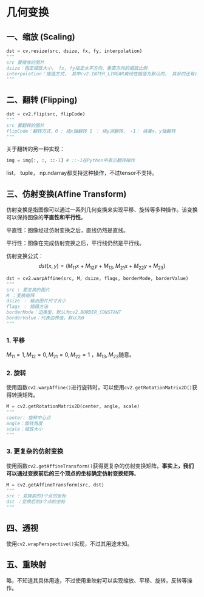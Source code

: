 #  几何变换

## 一、缩放 (Scaling)

```python
dst = cv.resize(src, dsize, fx, fy, interpolation)
"""
src 要缩放的图片
dsize：指定缩放大小， fx, fy指定水平方向、垂直方向的缩放比例
interpolation：插值方式， 其中cv2.INTER_LINEAR爽线性插值为默认的， 其余的还有cv2.INTER_NEAREST最临近插值等插值方式。
"""
```



## 二、翻转 (Flipping)

```python
dst = cv2.flip(src, flipCode)
"""
src 要翻转的图片
flipCode：翻转方式，0 : 绕x轴翻转 1 ： 绕y洲翻转， -1： 绕着x，y轴翻转
"""
```

关于翻转的另一种实现：

```python
img = img[:, :, ::-1] # ::-1在Python中表示翻转操作
```

list， tuple， np.ndarray都支持这种操作，不过tensor不支持。



## 三、仿射变换(Affine Transform)

仿射变换是指图像可以通过一系列几何变换来实现平移、旋转等多种操作。该变换可以保持图像的**平直性和平行性**。

平直性：图像经过仿射变换之后，直线仍然是直线。

平行性：图像在完成仿射变换之后，平行线仍然是平行线。

仿射变换公式：
$$
dst(x, y)=(M_{11}x+M_{12}y+M_{13}, M_{21}x+M_{22}y+M_{23})
$$


```python
dst = cv2.warpAffine(src, M, dsize, flags, borderMode, borderValue)
"""
src : 要变换的图片
M ：变换矩阵
dsize ： 输出图片尺寸大小
flags ： 插值方法
borderMode：边类型，默认为cv2.BORDER_CONSTANT
borderValue：代表边界值，默认为0
"""
```

### 1. 平移

$M_{11}=1,M_{12}=0,M_{21}=0,M_{22}=1$ ，$M_{13},M_{23}$随意。

### 2. 旋转

使用函数`cv2.warpAffine()`进行旋转时，可以使用`cv2.getRotationMatrix2D()`获得转换矩阵。

 ```python
M = cv2.getRotationMatrix2D(center, angle, scale)
"""
center: 旋转中心点
angle：旋转角度
scale：缩放大小
"""
 ```

### 3. 更复杂的仿射变换

使用函数`cv2.getAffineTransform()`获得更复杂的仿射变换矩阵，**事实上，我们可以通过变换前后的三个顶点的坐标确定仿射变换矩阵**。

```python
M = cv2.getAffineTransform(src, dst)
"""
src : 变换前的3个点的坐标
dst ：变换后的3个点的坐标
"""
```



## 四、透视

使用`cv2.wrapPerspective()`实现，不过其用途未知。



## 五、重映射

略，不知道其具体用途，不过使用重映射可以实现缩放、平移、旋转，反转等操作。